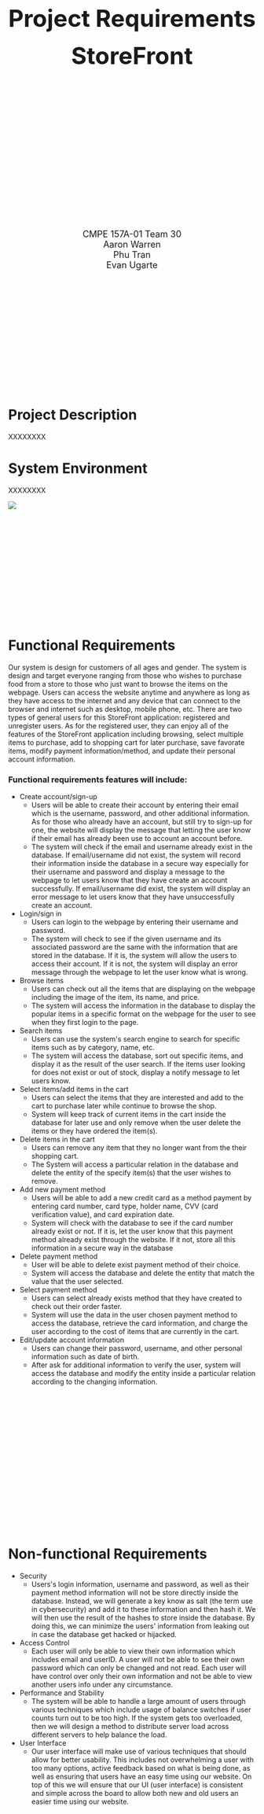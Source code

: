 
<br />
<br />
<br />
<br />
<div><b>
<center><font size="20">Project Requirements</font></center>
<br />
<center><font size="20">StoreFront</font></center></b>
<br />
<br />
<br />
<br />
<br />
<br />
<br />
<br />
<br />
<br />
<br />
<br />
<br />
<br />
<br />
<br />
<br />
<br />
<br />
<center><font size="4">CMPE 157A-01 Team 30</font>

<center><font size="4">Aaron Warren</font>

<center><font size="4">Phu Tran</font>

<center><font size="4">Evan Ugarte</font>
</center></div>
<br />
<br />
<br />
<br />
<br />
<br />
<br />
<br />
<br />
<br />
<br />
<br />
<br />
<br />

# Project Description
XXXXXXXX



# System Environment

XXXXXXXX

<img src="./SystemStructure.png" />

<br />
<br />
<br />
<br />
<br />
<br />
<br />
<br />
<br />
<br />
<br />
<br />
<br />
<br />

# Functional Requirements
Our system is design for customers of all ages and gender. The system is design and target everyone ranging from those who wishes to purchase food from a store to those who just want to browse the items on the webpage. Users can access the website anytime and anywhere as long as they have access to the internet and any device that can connect to the browser and internet such as desktop, mobile phone, etc. There are two types of general users for this StoreFront application: registered and unregister users. As for the registered user, they can enjoy all of the features of the StoreFront application including browsing, select multiple items to purchase, add to shopping cart for later purchase, save favorate items, modify payment information/method, and update their personal account information.


### Functional requirements features will include:
- Create account/sign-up
  - Users will be able to create their account by entering their email which is the username, password, and other additional information. As for those who already have an account, but still try to sign-up for one, the website will display the message that letting the user know if their email has already been use to account an account before.
  - The system will check if the email and username already exist in the database. If email/username did not exist, the system will record their information inside the database in a secure way especially for their username and password and display a message to the webpage to let users know that they have create an account successfully. If email/username did exist, the system will display an error message to let users know that they have unsuccessfully create an account.
- Login/sign in
  - Users can login to the webpage by entering their username and password.
  - The system will check to see if the given username and its associated password are the same with the information that are stored in the database. If it is, the system will allow the users to access their account. If it is not, the system will display an error message through the webpage to let the user know what is wrong.
- Browse items
  - Users can check out all the items that are displaying on the webpage including the image of the item, its name, and price.
  - The system will access the information in the database to display the popular items in a specific format on the webpage for the user to see when they first login to the page.
- Search items
  - Users can use the system's search engine to search for specific items such as by category, name, etc.
  - The system will access the database, sort out specific items, and display it as the result of the user search. If the items user looking for does not exist or out of stock, display a notify message to let users know.
- Select items/add items in the cart
  - Users can select the items that they are interested and add to the cart to purchase later while continue to browse the shop.
  - System will keep track of current items in the cart inside the database for later use and only remove when the user delete the items or they have ordered the item(s).
- Delete items in the cart
  - Users can remove any item that they no longer want from the their shopping cart.
  - The System will access a particular relation in the database and delete the entity of the specify item(s) that the user wishes to remove.
- Add new payment method
  - Users will be able to add a new credit card as a method payment by entering card number, card type, holder name, CVV (card verification value), and card expiration date.
  - System will check with the database to see if the card number already exist or not. If it is, let the user know that this payment method already exist through the website. If it not, store all this information in a secure way in the database
- Delete payment method
  - User will be able to delete exist payment method of their choice.
  - System will access the database and delete the entity that match the value that the user selected.
- Select payment method
  - Users can select already exists method that they have created to check out their order faster.
  - System will use the data in the user chosen payment method to access the database, retrieve the card information, and charge the user according to the cost of items that are currently in the cart.
- Edit/update account information
  - Users can change their password, username, and other personal information such as date of birth.
  - After ask for additional information to verify the user, system will access the database and modify the entity inside a particular relation according to the changing information.

<br />
<br />
<br />
<br />
<br />
<br />
<br />
<br />
<br />
<br />
<br />
<br />
<br />
<br />
<br />
<br />


# Non-functional Requirements
- Security
  - Users's login information, username and password, as well as their payment method information will not be store directly inside the database. Instead, we will generate a key know as salt (the term use in cybersecurity) and add it to these information and then hash it. We will then use the result of the hashes to store inside the database. By doing this, we can minimize the users' information from leaking out in case the database get hacked or hijacked.
- Access Control
  - Each user will only be able to view their own information which includes email and userID. A user will not be able to see their own password which can only be changed and not read. Each user will have control over only their own information and not be able to view another users info under any circumstance. 
- Performance and Stability
  - The system will be able to handle a large amount of users through various techniques which include usage of balance switches if user counts turn out to be too high. If the system gets too overloaded, then we will design a method to distribute server load across different servers to help balance the load.
- User Interface
  - Our user interface will make use of various techniques that should allow for better usability. This includes not overwhelming a user with too many options, active feedback based on what is being done, as well as ensuring that users have an easy time using our website. On top of this we will ensure that our UI (user interface) is consistent and simple across the board to allow both new and old users an easier time using our website.